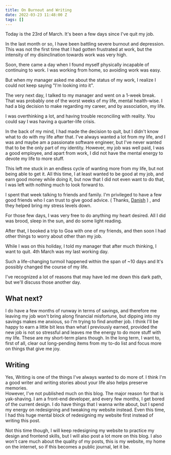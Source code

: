 ```yaml
---
title: On Burnout and Writing
date: 2022-03-23 11:48:00 Z
tags: []
---
```


Today is the 23rd of March. It's been a few days since I've quit my job.

In the last month or so, I have been battling severe burnout and depression. This was not the first time that I had gotten frustrated at work, but the intensity of my disinclination towards work was very high.

Soon, there came a day when I found myself physically incapable of continuing to work. I was working from home, so avoiding work was easy.

But when my manager asked me about the status of my work, I realize I could not keep saying "I'm looking into it".  
  
The very next day, I talked to my manager and went on a 1-week break. That was probably one of the worst weeks of my life, mental health-wise. I had a big decision to make regarding my career, and by association, my life.   
  
I was overthinking a lot, and having trouble reconciling with reality. You could say I was having a quarter-life crisis.  
  
In the back of my mind, I had made the decision to quit, but I didn't know what to do with my life after that. I've always wanted a lot from my life, and I was and maybe am a passionate software engineer, but I've never wanted that to be the only part of my identity. However, my job was well paid, I was a good employee, and apart from work, I did not have the mental energy to devote my life to more stuff.  
  
This left me stuck in an endless cycle of wanting more from my life, but not being able to get it. All this time, I at least wanted to be good at my job, and earn good money while doing it, but now that I did not even want to do that, I was left with nothing much to look forward to.  
  
I spent that week talking to friends and family. I'm privileged to have a few good friends who I can trust to give good advice. ( Thanks, [Danish](https://danishpraka.sh/) ) , and they helped bring my stress levels down.  
  
For those few days, I was very free to do anything my heart desired. All I did was brood, sleep in the sun, and do some light reading.    
  
After that, I booked a trip to Goa with one of my friends, and then soon I had other things to worry about other than my job.  
  
While I was on this holiday, I told my manager that after much thinking, I want to quit. 4th March was my last working day.   
  
Such a life-changing turmoil happened within the span of \~10 days and It's possibly changed the course of my life.  
  
I've recognized a lot of reasons that may have led me down this dark path, but we'll discuss those another day.   
  
  
## What next?  
  
I do have a few months of runway in terms of savings, and therefore me leaving my job won't bring along financial misfortune, but dipping into my savings makes me anxious, so I'm trying to find another job. I think I'll be happy to earn a little bit less than what I previously earned, provided the new job is not so stressful and leaves me the energy to do more stuff with my life. These are my short-term plans though. In the long term, I want to, first of all, clear out long-pending items from my to-do list and focus more on things that give me joy.  
  
## Writing  
  
Yes, Writing is one of the things I've always wanted to do more of. I think I'm a good writer and writing stories about your life also helps preserve memories.   
However, I've not published much on this blog. The major reason for that is yak-shaving. I am a front-end developer, and every few months, I get bored of the current design. I do have things that I wanna write about, but I spend my energy on redesigning and tweaking my website instead. Even this time, I had this huge mental block of redesigning my website first instead of writing this post.  
  
Not this time though, I will keep redesigning my website to practice my design and frontend skills, but I will also post a lot more on this blog. I also won't care much about the quality of my posts, this is my website, my home on the internet, so if this becomes a public journal, let it be.